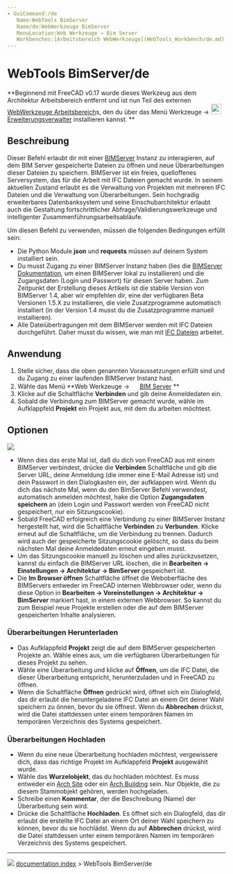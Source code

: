 ```yaml
---
- GuiCommand:/de
   Name:WebTools BimServer
   Name/de:WebWerkzeuge BimServer‏‎
   MenuLocation:Web Werkzeuge → Bim Server‏‎
   Workbenches:[Arbeitsbereich WebWerkzeuge](WebTools_Workbench/de.md)
---
```


# WebTools BimServer/de


<div class="mw-translate-fuzzy">


**Beginnend mit FreeCAD v0.17 wurde dieses Werkzeug aus dem Architektur Arbeitsbereich entfernt und ist nun Teil des externen [WebWerkzeuge Arbeitsbereich](WebTools_Workbench/de.md)s, den du über das Menü Werkzeuge → <img src="images/AddonManager.svg" width=24px> [Erweiterungsverwalter](Std_AddonMgr/de.md) installieren kannst.
**


</div>

## Beschreibung

Dieser Befehl erlaubt dir mit einer [BIMServer](http://www.bimserver.org) Instanz zu interagieren, auf dem BIM Server gespeicherte Dateien zu öffnen und neue Überarbeitungen dieser Dateien zu speichern. BIMServer ist ein freies, quelloffenes Serversystem, das für die Arbeit mit IFC Dateien gemacht wurde. In seinem aktuellen Zustand erlaubt es die Verwaltung von Projekten mit mehreren IFC Dateien und die Verwaltung von Überarbeitungen. Sein hochgradig erweiterbares Datenbanksystem und seine Einschubarchitektur erlaubt auch die Gestaltung fortschrittlicher Abfrage/Validierungswerkzeuge und intelligenter Zusammenführungsarbeitsabläufe.

Um diesen Befehl zu verwenden, müssen die folgenden Bedingungen erfüllt sein:

-   Die Python Module **json** und **requests** müssen auf deinem System installiert sein.
-   Du musst Zugang zu einer BIMServer Instanz haben (lies die [BIMServer Dokumentation](https://github.com/opensourceBIM/BIMserver/wiki), um einen BIMServer lokal zu installieren) und die Zugangsdaten (Login und Passwort) für diesen Server haben. Zum Zeitpunkt der Erstellung dieses Artikels ist die stabile Version von BIMServer 1.4, aber wir empfehlen dir, eine der verfügbaren Beta Versionen 1.5.X zu installieren, die viele Zusatzprogramme automatisch installiert (in der Version 1.4 musst du die Zusatzprogramme manuell installieren).
-   Alle Dateiübertragungen mit dem BIMServer werden mit IFC Dateien durchgeführt. Daher musst du wissen, wie man mit [IFC Dateien](Arch_IFC/de.md) arbeitet.

## Anwendung

1.  Stelle sicher, dass die oben genannten Voraussetzungen erfüllt sind und du Zugang zu einer laufenden BIMServer Instanz hast.
2.  Wähle das Menü **Web Werkzeuge → <img src="images/WebTools_BimServer.svg" width=16px> [BIM Server](WebTools_BimServer/de.md)
**
3.  Klicke auf die Schaltfläche **Verbinden** und gib deine Anmeldedaten ein.
4.  Sobald die Verbindung zum BIMServer gemacht wurde, wähle im Aufklappfeld **Projekt** ein Projekt aus, mit dem du arbeiten möchtest.

## Optionen

![](images/Arch_Bimserver_panel.jpg )

-   Wenn dies das erste Mal ist, daß du dich von FreeCAD aus mit einem BIMServer verbindest, drücke die **Verbinden** Schaltfläche und gib die Server URL, deine Anmeldung (die immer eine E-Mail Adresse ist) und dein Passwort in den Dialogkasten ein, der aufklappen wird. Wenn du dich das nächste Mal, wenn du den BimServer Befehl verwendest, automatisch anmelden möchtest, hake die Option **Zugangsdaten speichern** an (dein Login und Passwort werden von FreeCAD nicht gespeichert, nur ein Sitzungscookie).
-   Sobald FreeCAD erfolgreich eine Verbindung zu einer BIMServer Instanz hergestellt hat, wird die Schaltfläche **Verbinden** zu **Verbunden**. Klicke erneut auf die Schaltfläche, um die Verbindung zu trennen. Dadurch wird auch der gespeicherte Sitzungscookie gelöscht, so dass du beim nächsten Mal deine Anmeldedaten erneut eingeben musst.
-   Um das Sitzungscookie manuell zu löschen und alles zurückzusetzen, kannst du einfach die BIMServer URL löschen, die in **Bearbeiten → Einstellungen → Architektur → BimServer** gespeichert ist.
-   Die **Im Browser öffnen** Schaltfläche öffnet die Weboberfläche des BIMServers entweder im FreeCAD internen Webbrowser oder, wenn du diese Option in **Bearbeiten → Voreinstellungen → Architektur → BimServer** markiert hast, in einem externen Webbrowser. So kannst du zum Beispiel neue Projekte erstellen oder die auf dem BIMServer gespeicherten Inhalte analysieren.

### Überarbeitungen Herunterladen 

-   Das Aufklappfeld **Projekt** zeigt die auf dem BIMServer gespeicherten Projekte an. Wähle eines aus, um die verfügbaren Überarbeitungen für dieses Projekt zu sehen.
-   Wähle eine Überarbeitung und klicke auf **Öffnen**, um die IFC Datei, die dieser Überarbeitung entspricht, herunterzuladen und in FreeCAD zu öffnen.
-   Wenn die Schaltfläche **Öffnen** gedrückt wird, öffnet sich ein Dialogfeld, das dir erlaubt die heruntergeladene IFC Datei an einem Ort deiner Wahl speichern zu önnen, bevor du sie öffnest. Wenn du **Abbrechen** drückst, wird die Datei stattdessen unter einem temporären Namen im temporären Verzeichnis des Systems gespeichert.

### Überarbeitungen Hochladen 

-   Wenn du eine neue Überarbeitung hochladen möchtest, vergewissere dich, dass das richtige Projekt im Aufklappfeld **Projekt** ausgewählt wurde.
-   Wähle das **Wurzelobjekt**, das du hochladen möchtest. Es muss entweder ein [Arch Site](Arch_Site/de.md) oder ein [Arch Building](Arch_Building/de.md) sein. Nur Objekte, die zu diesem Stammobjekt gehören, werden hochgeladen.
-   Schreibe einen **Kommentar**, der die Beschreibung (Name) der Überarbeitung sein wird.
-   Drücke die Schaltfläche **Hochladen**. Es öffnet sich ein Dialogfeld, das dir erlaubt die erstellte IFC Datei an einem Ort deiner Wahl speichern zu können, bevor du sie hochlädst. Wenn du auf **Abbrechen** drückst, wird die Datei stattdessen unter einem temporären Namen im temporären Verzeichnis des Systems gespeichert.



---
![](images/Right_arrow.png) [documentation index](../README.md) > WebTools BimServer/de
